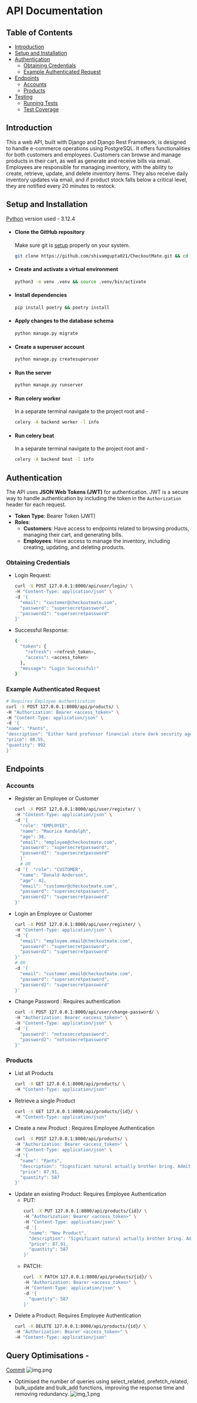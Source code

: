 # API Documentation

## Table of Contents

- [Introduction](#introduction)
- [Setup and Installation](#setup-and-installation)
- [Authentication](#authentication)
    - [Obtaining Credentials](#obtaining-credentials)
    - [Example Authenticated Request](#example-authenticated-request)
- [Endpoints](#endpoints)
    - [Accounts](#accounts)
    - [Products](#products)
- [Testing](#testing)
    - [Running Tests](#running-tests)
    - [Test Coverage](#test-coverage)

## Introduction

This a web API, built with Django and Django Rest Framework, is designed to handle e-commerce operations using
PostgreSQL.
It offers functionalities for both customers and employees. Customers can browse and manage products in their cart, as
well as generate and receive bills via email. Employees are responsible for managing inventory, with the ability to
create, retrieve, update, and delete inventory items. They also receive daily inventory updates via email, and if
product stock falls below a critical level, they are notified every 20 minutes to restock.

## Setup and Installation

[Python](https://www.python.org/downloads/release/python-3124/) version used - 3.12.4

- #### Clone the GitHub repository

  Make sure git is [setup](https://www.theodinproject.com/lessons/foundations-setting-up-git) properly on your system.

   ```bash
   git clone https://github.com/shivamgupta021/CheckoutMate.git && cd CheckoutMate
   ```

- #### Create and activate a virtual environment
   ```bash
   python3 -m venv .venv && source .venv/bin/activate
   ```

- #### Install dependencies
   ```bash
   pip install poetry && poetry install
   ```

- #### Apply changes to the database schema
   ```bash
   python manage.py migrate
   ```

- #### Create a superuser account
   ```bash
   python manage.py createsuperuser
   ```

- #### Run the server
   ```bash
   python manage.py runserver
   ```
- #### Run celery worker
  In a separate terminal navigate to the project root and -
   ```bash
   celery -A backend worker -l info
   ```
- #### Run celery beat
  In a separate terminal navigate to the project root and -
   ```bash
   celery -A backend beat -l info
   ```

## Authentication

The API uses **JSON Web Tokens (JWT)** for authentication. JWT is a secure way to handle authentication by including the
token in the `Authorization` header for each request.

- **Token Type**: Bearer Token (JWT)
- **Roles**:
    - **Customers**: Have access to endpoints related to browsing products, managing their cart, and generating bills.
    - **Employees**: Have access to manage the inventory, including creating, updating, and deleting products.

### Obtaining Credentials

- Login Request:

    ```bash
    curl -X POST 127.0.0.1:8000/api/user/login/ \
    -H "Content-Type: application/json" \
    -d '{
      "email": "customer@checkoutmate.com",
      "password": "supersecretpassword",
      "password2": "supersecretpassword"
    }'
    ```
- Successful Response:

    ```bash
    {
      "token": {
        "refresh": <refresh_token>,
        "access": <access_token>
      },
      "message": "Login Successful!"
    }
    ```

### Example Authenticated Request

```bash
# Requires Employee Authentication
curl -X POST 127.0.0.1:8000/api/products/ \
-H "Authorization: Bearer <access_token>" \
-H "Content-Type: application/json" \
-d '{
"name": "Pants",
"description": "Either hard professor financial store dark security agency. Audience important determine a.",
"price": 88.55,
"quantity": 992
}'
```

## Endpoints

### Accounts

- Register an Employee or Customer
    ```bash
    curl -X POST 127.0.0.1:8000/api/user/register/ \
    -H "Content-Type: application/json" \
    -d '{
      "role": "EMPLOYEE",
      "name": "Maurice Randolph",
      "age": 38,
      "email": "employee@checkoutmate.com",
      "password": "supersecretpassword",
      "password2": "supersecretpassword"
      }'
      # OR
    -d '{  "role": "CUSTOMER",
      "name": "Donald Anderson",
      "age": 42,
      "email": "customer@checkoutmate.com",
      "password": "supersecretpassword",
      "password2": "supersecretpassword"
    }'
    ```
- Login an Employee or Customer
    ```bash
    curl -X POST 127.0.0.1:8000/api/user/register/ \
    -H "Content-Type: application/json" \
    -d '{
      "email": "employee.email@checkoutmate.com",
      "password": "supersecretpassword",
      "password2": "supersecretpassword"
    }'
    # OR
    -d '{
      "email": "customer.email@checkoutmate.com",
      "password": "supersecretpassword",
      "password2": "supersecretpassword"
    }'
    ```
- Change Password : Requires authentication
    ```bash
    curl -X POST 127.0.0.1:8000/api/user/change-password/ \
    -H "Authorization: Bearer <access_token>" \
    -H "Content-Type: application/json" \
    -d '{
      "password": "notsosecretpassword",
      "password2": "notsosecretpassword"
    }'
    ```

### Products

- List all Products
  ```bash
  curl -X GET 127.0.0.1:8000/api/products/ \
  -H "Content-Type: application/json"
  ```
- Retrieve a single Product
   ```bash
  curl -X GET 127.0.0.1:8000/api/products/{id}/ \
  -H "Content-Type: application/json"
  ```
- Create a new Product : Requires Employee Authentication
  ```bash
  curl -X POST 127.0.0.1:8000/api/products/ \
  -H "Authorization: Bearer <access_token>" \
  -H "Content-Type: application/json" \
  -d '{
    "name": "Pants",
    "description": "Significant natural actually brother bring. Admit four what dream anything usually research science.",
    "price": 87.91,
    "quantity": 587
  }'
  ```
- Update an existing Product: Requires Employee Authentication
    - PUT:
      ```bash
      curl -X PUT 127.0.0.1:8000/api/products/{id}/ \
      -H "Authorization: Bearer <access_token>" \
      -H "Content-Type: application/json" \
      -d '{
        "name": "New Product",
        "description": "Significant natural actually brother bring. Admit four what dream anything usually research science.",
        "price": 87.91,
        "quantity": 587
      }'
      ```
    - PATCH:
      ```bash
      curl -X PATCH 127.0.0.1:8000/api/products/{id}/ \
      -H "Authorization: Bearer <access_token>" \
      -H "Content-Type: application/json" \
      -d '{
        "quantity": 587
      }'
      ```
- Delete a Product: Requires Employee Authentication
  ```bash
  curl -X DELETE 127.0.0.1:8000/api/products/{id}/ \
  -H "Authorization: Bearer <access_token>" \
  -H "Content-Type: application/json" 
  ```

## Query Optimisations -

[Commit](https://github.com/shivamgupta021/CheckoutMate/commit/2093ab482bad09a0e6156cc2a2eacc1e082d482e)
![img.png](Before.png)

- Optimised the number of queries using select_related, prefetch_related, bulk_update and bulk_add functions, improving
  the response time and removing redundancy.
  ![img_1.png](After.png)